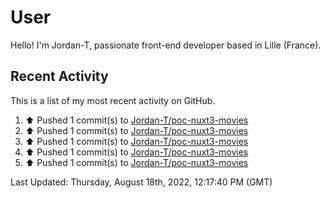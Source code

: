 # User

Hello! I'm Jordan-T, passionate front-end developer based in Lille (France).

## Recent Activity

This is a list of my most recent activity on GitHub.

<!--RECENT_ACTIVITY:start-->
1. ⬆️ Pushed 1 commit(s) to [Jordan-T/poc-nuxt3-movies](https://github.com/Jordan-T/poc-nuxt3-movies)
2. ⬆️ Pushed 1 commit(s) to [Jordan-T/poc-nuxt3-movies](https://github.com/Jordan-T/poc-nuxt3-movies)
3. ⬆️ Pushed 1 commit(s) to [Jordan-T/poc-nuxt3-movies](https://github.com/Jordan-T/poc-nuxt3-movies)
4. ⬆️ Pushed 1 commit(s) to [Jordan-T/poc-nuxt3-movies](https://github.com/Jordan-T/poc-nuxt3-movies)
5. ⬆️ Pushed 1 commit(s) to [Jordan-T/poc-nuxt3-movies](https://github.com/Jordan-T/poc-nuxt3-movies)
<!--RECENT_ACTIVITY:end-->

<!--RECENT_ACTIVITY:last_update-->
Last Updated: Thursday, August 18th, 2022, 12:17:40 PM (GMT)
<!--RECENT_ACTIVITY:last_update_end-->
